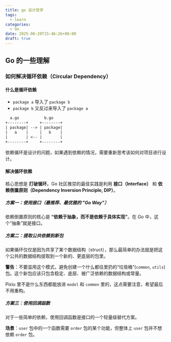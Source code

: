 ```yaml
---
title: go 设计哲学
tags:
  - learn
categories:
  - Go
date: 2025-06-20T15:46:26+08:00
draft: true
---
```

## Go 的一些理解

### 如何解决循环依赖（Circular Dependency）

#### 什么是循环依赖

- `package a` 导入了 `package b`
- `package b` 又反过来导入了 `package a`

```txt
  a.go           b.go
+--------+     +--------+
| package| --> | package|
|   a    |     |   b    |
|        | <-- |        |
+--------+     +--------+
```

依赖循环是设计的问题，如果遇到依赖的情况，需要重新思考该如何对项目进行设计。

#### 解决循环依赖

核心思想是 **打破循环**。Go 社区推崇的最佳实践是利用 **接口（Interface）** 和 **依赖倒置原则（Dependency Inversion Principle, DIP）**。

##### 方案一：使用接口（最推荐、最优雅的 "Go Way"）

依赖倒置原则的核心是 **“依赖于抽象，而不是依赖于具体实现”**。在 Go 中，这个“抽象”就是接口。

##### 方案二：提取公共依赖到新包

如果循环仅仅是因为共享了某个数据结构（struct），那么最简单的办法就是把这个公共的数据结构提取到一个新的、更底层的包里。

**警告**：不要滥用这个模式，避免创建一个什么都往里扔的“垃圾桶”(`common`, `utils`)包。这个新包应该只包含稳定、底层、被广泛依赖的数据结构或常量。

Pixiu 里不是什么东西都能放进 `model` 和 `common` 里的，这点需要注意，希望最后不用重构。

##### 方案三：使用回调函数

对于一些简单的依赖，使用回调函数是接口的一个轻量级替代方案。

**场景**：`user` 包中的一个函数需要 `order` 包的某个功能，但整体上 `user` 包并不想依赖 `order` 包。

